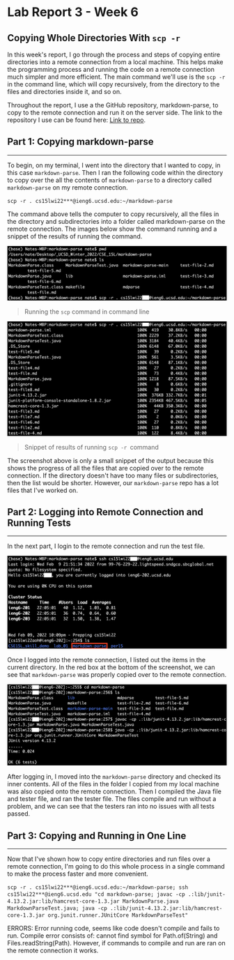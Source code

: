 # Lab Report 3 - Week 6

## Copying Whole Directories With `scp -r`

In this week's report, I go through the process and steps of copying entire directories into a remote connection from a local machine. This helps make the programming process and running the code on a remote connection much simpler and more efficient. The main command we'll use is the `scp -r` in the command line, which will copy recursively, from the directory to the files and directories inside it, and so on.

Throughout the report, I use a the GitHub repository, markdown-parse, to copy to the remote connection and run it on the server side. The link to the repository I use can be found here: [Link to repo](https://github.com/nathansng/markdown-parse).

## Part 1: Copying markdown-parse
---
To begin, on my terminal, I went into the directory that I wanted to copy, in this case `markdown-parse`. Then I ran the following code within the directory to copy over the all the contents of `markdown-parse` to a directory called `markdown-parse` on my remote connection.

```
scp -r . cs15lwi22***@ieng6.ucsd.edu:~/markdown-parse
```

The command above tells the computer to copy recursively, all the files in the directory and subdirectories into a folder called markdown-parse on the remote connection. The images below show the command running and a snippet of the results of running the command.

![Running the command](lab_report_3_scp_directory.png)
> Running the `scp` command in command line

![Results of command](lab_report_3_scp_directory_results.png)
> Snippet of results of running `scp -r `command

The screenshot above is only a small snippet of the output because this shows the progress of all the files that are copied over to the remote connection. If the directory doesn't have too many files or subdirectories, then the list would be shorter. However, our `markdown-parse` repo has a lot files that I've worked on.

## Part 2: Logging into Remote Connection and Running Tests
---
In the next part, I login to the remote connection and run the test file.

![Logging in to ssh](lab_report_3_ssh.png)

Once I logged into the remote connection, I listed out the items in the current directory. In the red box at the bottom of the screenshot, we can see that `markdown-parse` was properly copied over to the remote connection.

![Running tester over ssh](lab_report_3_run_tester.png)

After logging in, I moved into the `markdown-parse` directory and checked its inner contents. All of the files in the folder I copied from my local machine was also copied onto the remote connection. Then I compiled the Java file and tester file, and ran the tester file. The files compile and run without a problem, and we can see that the testers ran into no issues with all tests passed.

## Part 3: Copying and Running in One Line
---
Now that I've shown how to copy entire directories and run files over a remote connection, I'm going to do this whole process in a single command to make the process faster and more convenient.

```
scp -r . cs15lwi22***@ieng6.ucsd.edu:~/markdown-parse; ssh cs15lwi22***@ieng6.ucsd.edu "cd markdown-parse; javac -cp .:lib/junit-4.13.2.jar:lib/hamcrest-core-1.3.jar MarkdownParse.java MarkdownParseTest.java; java -cp .:lib/junit-4.13.2.jar:lib/hamcrest-core-1.3.jar org.junit.runner.JUnitCore MarkdownParseTest"
```

ERRORS: Error running code, seems like code doesn't compile and fails to run. Compile error consists of: cannot find symbol for Path.of(String) and Files.readString(Path). However, if commands to compile and run are ran on the remote connection it works.